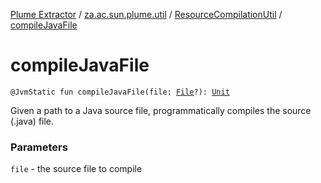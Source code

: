 [Plume Extractor](../../index.md) / [za.ac.sun.plume.util](../index.md) / [ResourceCompilationUtil](index.md) / [compileJavaFile](./compile-java-file.md)

# compileJavaFile

`@JvmStatic fun compileJavaFile(file: `[`File`](https://docs.oracle.com/javase/8/docs/api/java/io/File.html)`?): `[`Unit`](https://kotlinlang.org/api/latest/jvm/stdlib/kotlin/-unit/index.html)

Given a path to a Java source file, programmatically compiles the source (.java) file.

### Parameters

`file` - the source file to compile